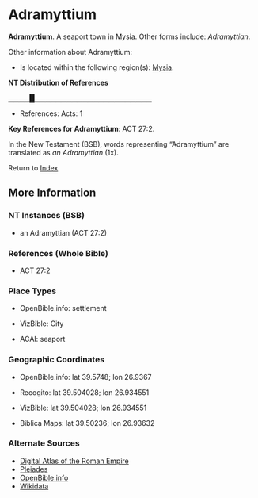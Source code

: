 # Adramyttium
**Adramyttium**. 
A seaport town in Mysia. 
Other forms include: 
*Adramyttian*. 




Other information about Adramyttium:


* Is located within the following region(s): 
[Mysia](Mysia.md). 


**NT Distribution of References**

▁▁▁▁█▁▁▁▁▁▁▁▁▁▁▁▁▁▁▁▁▁▁▁▁▁▁
* References: Acts: 1



**Key References for Adramyttium**: 
ACT 27:2. 




In the New Testament (BSB), words representing “Adramyttium” are translated as 
*an Adramyttian* (1x). 


Return to [Index](00-Index.md)

## More Information

### NT Instances (BSB)

* an Adramyttian (ACT 27:2)



### References (Whole Bible)

* ACT 27:2


### Place Types

* OpenBible.info: settlement

* VizBible: City

* ACAI: seaport



### Geographic Coordinates

* OpenBible.info: lat 39.5748; lon 26.9367

* Recogito: lat 39.504028; lon 26.934551

* VizBible: lat 39.504028; lon 26.934551

* Biblica Maps: lat 39.50236; lon 26.93632



### Alternate Sources

* [Digital Atlas of the Roman Empire](https://imperium.ahlfeldt.se/places/21543)
* [Pleiades](https://pleiades.stoa.org/places/550403)
* [OpenBible.info](https://www.openbible.info/geo/ancient/a184f3a)
* [Wikidata](http://www.wikidata.org/entity/Q3605584)



